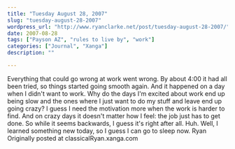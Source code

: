 ```yaml
---
title: "Tuesday August 28, 2007"
slug: "tuesday-august-28-2007"
wordpress_url: "http://www.ryanclarke.net/post/tuesday-august-28-2007/"
date: 2007-08-28
tags: ["Payson AZ", "rules to live by", "work"]
categories: ["Journal", "Xanga"]
description: ""

---
```


Everything that could go wrong at work went wrong. By about 4:00 it had all been tried, so things started going smooth again. And it happened on a day when I didn't want to work.
Why do the days I'm excited about work end up being slow and the ones where I just want to do my stuff and leave end up going crazy? I guess I need the motivation more when the work is harder to find. And on crazy days it doesn't matter how I feel: the job just has to get done. So while it seems backwards, I guess it's right after all. Huh.
Well, I learned something new today, so I guess I can go to sleep now.
Ryan
Originally posted at classicalRyan.xanga.com
